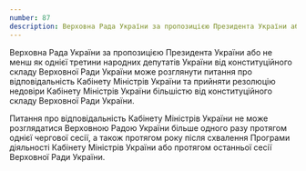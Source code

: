 ```yaml
---
number: 87
description: Верховна Рада України за пропозицією Президента України або не менш як однієї третини народних депутатів України від конституційного складу Верховної Ради України може розглянути питання про відповідальність Кабінету Міністрів України...
---
```


Верховна Рада України за пропозицією Президента України або не менш як однієї третини народних депутатів України від
конституційного складу Верховної Ради України може розглянути питання про відповідальність Кабінету Міністрів України та
прийняти резолюцію недовіри Кабінету Міністрів України більшістю від конституційного складу Верховної Ради України.

Питання про відповідальність Кабінету Міністрів України не може розглядатися Верховною Радою України більше одного разу
протягом однієї чергової сесії, а також протягом року після схвалення Програми діяльності Кабінету Міністрів України або
протягом останньої сесії Верховної Ради України.
